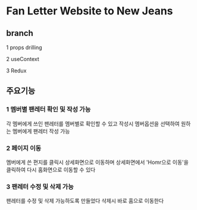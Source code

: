 # Fan Letter Website to New Jeans

## branch

1 props drilling

2 useContext

3 Redux

## 주요기능

### 1 멤버별 팬레터 확인 및 작성 가능
각 멤버에게 쓰인 팬레터를 멤버별로 확인할 수 있고
작성시 멤버옵션을 선택하여 원하는 멤버에게 팬레터 작성 가능

### 2 페이지 이동
멤버에게 쓴 편지를 클릭시 상세화면으로 이동하며
상세화면에서 'Homr으로 이동'을 클릭하여 다시 홈화면으로 이동할 수 있다

### 3 팬레터 수정 및 삭제 가능
팬레터를 수정 및 삭제 가능하도록 만들었다
삭제시 바로 홈으로 이동한다

